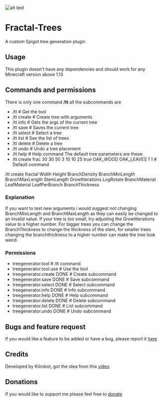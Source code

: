 ![alt text](https://i.imgur.com/pZ1H2xBl.png)
# Fractal-Trees
A custom Spigot tree generation plugin
## Usage
This plugin doesn't have any dependencies and should work for any Minecraft version above 1.13

## Commands and permissions
There is only one command **/tt** all the subcommands are
- /tt # Get the tool
- /tt create <args> # Create tree with arguments
- /tt info # Gets the args of the current tree
- /tt save <name> # Saves the current tree
- /tt select <name> # Select a tree
- /tt list # See the list of trees
- /tt delete # Delete a tree
- /tt undo # Undo a tree placement
- /tt help # Help command
The default tree parameters are these:
- /tt create frac 30 30 50 3 10 10 25 true OAK_WOOD OAK_LEAVES 1 1 # Default command

/tt create fractal Width Height BranchDensity BranchMinLength BranchMaxLength StemLength GrowItterations LogRotate BranchMaterial LeafMaterial LeafPerBranch BranchThickness

### Explanation
If you want to test new arguments i would suggest not changing BranchMinLength and BranchMaxLength as they can easily be changed to an invalid value. If your tree is too small, try adjusting the GrowItterations value to a higher number. For bigger trees you can change the BranchThickness to change the thickness of the stem, for smaller trees changing the branchthickness to a higher number can make the tree look weird.

### Permissions
- treegenerator.tool # /tt command
- treegenerator.tool.use # Use the tool 
- treegenerator.create DONE # Create subcommand
- treegenerator.save DONE # Save subcommand
- treegenerator.select DONE # Select subcommand
- treegenerator.info DONE # Info subcommand
- treegenerator.help DONE # Help subcommand
- treegenerator.delete DONE # Delete subcommand
- treegenerator.list DONE # List subcommand
- treegenerator.undo DONE # Undo subcommand

## Bugs and feature request
If you would like a feature to be added or have a bug, please report it [here](https://github.com/Kilrobot/Fractal-Trees/issues)

## Credits
Developed by Kilrobot, got the idea from this [video](https://www.youtube.com/watch?v=JcopTKXt8L8)

## Donations
If you would like to support me please feel free to [donate](https://www.buymeacoffee.com/kilrobot)
